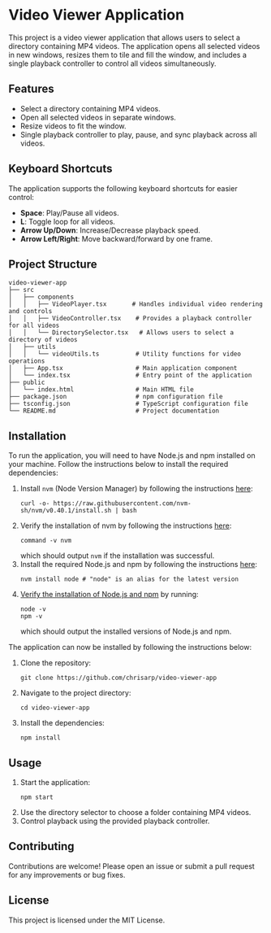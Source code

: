 # Video Viewer Application

This project is a video viewer application that allows users to select a directory containing MP4 videos. The application opens all selected videos in new windows, resizes them to tile and fill the window, and includes a single playback controller to control all videos simultaneously.

## Features

- Select a directory containing MP4 videos.
- Open all selected videos in separate windows.
- Resize videos to fit the window.
- Single playback controller to play, pause, and sync playback across all videos.

## Keyboard Shortcuts

The application supports the following keyboard shortcuts for easier control:

- **Space**: Play/Pause all videos.
- **L**: Toggle loop for all videos.
- **Arrow Up/Down**: Increase/Decrease playback speed.
- **Arrow Left/Right**: Move backward/forward by one frame.

## Project Structure

```
video-viewer-app
├── src
│   ├── components
│   │   ├── VideoPlayer.tsx       # Handles individual video rendering and controls
│   │   ├── VideoController.tsx    # Provides a playback controller for all videos
│   │   └── DirectorySelector.tsx   # Allows users to select a directory of videos
│   ├── utils
│   │   └── videoUtils.ts          # Utility functions for video operations
│   ├── App.tsx                    # Main application component
│   └── index.tsx                  # Entry point of the application
├── public
│   └── index.html                 # Main HTML file
├── package.json                   # npm configuration file
├── tsconfig.json                  # TypeScript configuration file
└── README.md                      # Project documentation
```

## Installation

To run the application, you will need to have Node.js and npm installed on your machine. Follow the instructions below to install the required dependencies:
1. Install `nvm` (Node Version Manager) by following the instructions [here](https://github.com/nvm-sh/nvm?tab=readme-ov-file#installing-and-updating):
   ```  
   curl -o- https://raw.githubusercontent.com/nvm-sh/nvm/v0.40.1/install.sh | bash
   ```
2. Verify the installation of nvm by following the instructions [here](https://github.com/nvm-sh/nvm?tab=readme-ov-file#verify-installation):
   ```
   command -v nvm
   ```
   which should output `nvm` if the installation was successful.
3. Install the required Node.js and npm by following the instructions [here](https://github.com/nvm-sh/nvm?tab=readme-ov-file#usage):
   ```   
   nvm install node # "node" is an alias for the latest version
   ```
4. [Verify the installation of Node.js and npm](https://docs.npmjs.com/downloading-and-installing-node-js-and-npm#checking-your-version-of-npm-and-nodejs) by running:
   ```
   node -v
   npm -v
   ```
   which should output the installed versions of Node.js and npm.
   
The application can now be installed by following the instructions below:
1. Clone the repository:
   ```
   git clone https://github.com/chrisarp/video-viewer-app
   ```
2. Navigate to the project directory:
   ```
   cd video-viewer-app
   ```
3. Install the dependencies:
   ```
   npm install
   ```
## Usage

1. Start the application:
   ```
   npm start
   ```
2. Use the directory selector to choose a folder containing MP4 videos.
3. Control playback using the provided playback controller.


## Contributing

Contributions are welcome! Please open an issue or submit a pull request for any improvements or bug fixes.

## License

This project is licensed under the MIT License.